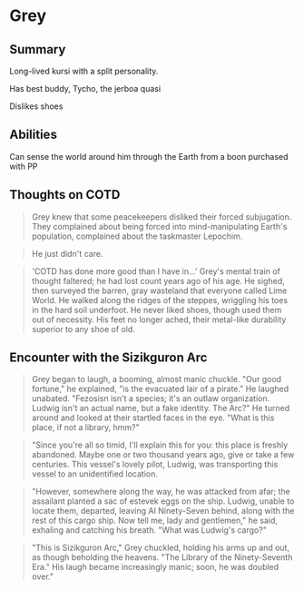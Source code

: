 # Grey

## Summary

Long-lived kursi with a split personality.

Has best buddy, Tycho, the jerboa quasi

Dislikes shoes

## Abilities

Can sense the world around him through the Earth from a boon purchased with PP

## Thoughts on COTD

> Grey knew that some peacekeepers disliked their forced subjugation. They complained about being forced into mind-manipulating Earth's population, complained about the taskmaster Lepochim.

> He just didn't care.

> 'COTD has done more good than I have in...' Grey's mental train of thought faltered; he had lost count years ago of his age. He sighed, then surveyed the barren, gray wasteland that everyone called Lime World. He walked along the ridges of the steppes, wriggling his toes in the hard soil underfoot. He never liked shoes, though used them out of necessity. His feet no longer ached, their metal-like durability superior to any shoe of old.

## Encounter with the Sizikguron Arc

> Grey began to laugh, a booming, almost manic chuckle. "Our good fortune," he explained, "is the evacuated lair of a pirate." He laughed unabated. "Fezosisn isn't a species; it's an outlaw organization. Ludwig isn't an actual name, but a fake identity. The Arc?" He turned around and looked at their startled faces in the eye. "What is this place, if not a library, hmm?"

> "Since you're all so timid, I'll explain this for you: this place is freshly abandoned. Maybe one or two thousand years ago, give or take a few centuries. This vessel's lovely pilot, Ludwig, was transporting this vessel to an unidentified location.

> "However, somewhere along the way, he was attacked from afar; the assailant planted a sac of estevek eggs on the ship. Ludwig, unable to locate them, departed, leaving AI Ninety-Seven behind, along with the rest of this cargo ship. Now tell me, lady and gentlemen," he said, exhaling and catching his breath. "What was Ludwig's cargo?"

> "This is Sizikguron Arc," Grey chuckled, holding his arms up and out, as though beholding the heavens. "The Library of the Ninety-Seventh Era." His laugh became increasingly manic; soon, he was doubled over."
